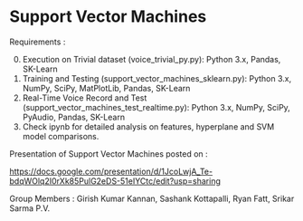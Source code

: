 # Support Vector Machines

Requirements :

0. Execution on Trivial dataset (voice_trivial_py.py): Python 3.x, Pandas, SK-Learn
1. Training and Testing (support_vector_machines_sklearn.py): Python 3.x, NumPy, SciPy, MatPlotLib, Pandas, SK-Learn
2. Real-Time Voice Record and Test (support_vector_machines_test_realtime.py): Python 3.x, NumPy, SciPy, PyAudio, Pandas, SK-Learn
3. Check ipynb for detailed analysis on features, hyperplane and SVM model comparisons.

Presentation of Support Vector Machines posted on : 

https://docs.google.com/presentation/d/1JcoLwjA_Te-bdqWOlq2I0rXk85PulG2eDS-51eIYCtc/edit?usp=sharing


Group Members : Girish Kumar Kannan, Sashank Kottapalli, Ryan Fatt, Srikar Sarma P.V.

